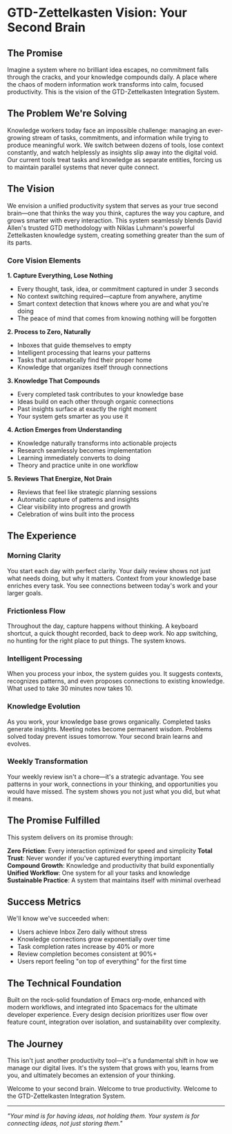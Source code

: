 # GTD-Zettelkasten Vision: Your Second Brain

## The Promise

Imagine a system where no brilliant idea escapes, no commitment falls through the cracks, and your knowledge compounds daily. A place where the chaos of modern information work transforms into calm, focused productivity. This is the vision of the GTD-Zettelkasten Integration System.

## The Problem We're Solving

Knowledge workers today face an impossible challenge: managing an ever-growing stream of tasks, commitments, and information while trying to produce meaningful work. We switch between dozens of tools, lose context constantly, and watch helplessly as insights slip away into the digital void. Our current tools treat tasks and knowledge as separate entities, forcing us to maintain parallel systems that never quite connect.

## The Vision

We envision a unified productivity system that serves as your true second brain—one that thinks the way you think, captures the way you capture, and grows smarter with every interaction. This system seamlessly blends David Allen's trusted GTD methodology with Niklas Luhmann's powerful Zettelkasten knowledge system, creating something greater than the sum of its parts.

### Core Vision Elements

**1. Capture Everything, Lose Nothing**
- Every thought, task, idea, or commitment captured in under 3 seconds
- No context switching required—capture from anywhere, anytime
- Smart context detection that knows where you are and what you're doing
- The peace of mind that comes from knowing nothing will be forgotten

**2. Process to Zero, Naturally**
- Inboxes that guide themselves to empty
- Intelligent processing that learns your patterns
- Tasks that automatically find their proper home
- Knowledge that organizes itself through connections

**3. Knowledge That Compounds**
- Every completed task contributes to your knowledge base
- Ideas build on each other through organic connections
- Past insights surface at exactly the right moment
- Your system gets smarter as you use it

**4. Action Emerges from Understanding**
- Knowledge naturally transforms into actionable projects
- Research seamlessly becomes implementation
- Learning immediately converts to doing
- Theory and practice unite in one workflow

**5. Reviews That Energize, Not Drain**
- Reviews that feel like strategic planning sessions
- Automatic capture of patterns and insights
- Clear visibility into progress and growth
- Celebration of wins built into the process

## The Experience

### Morning Clarity
You start each day with perfect clarity. Your daily review shows not just what needs doing, but why it matters. Context from your knowledge base enriches every task. You see connections between today's work and your larger goals.

### Frictionless Flow
Throughout the day, capture happens without thinking. A keyboard shortcut, a quick thought recorded, back to deep work. No app switching, no hunting for the right place to put things. The system knows.

### Intelligent Processing
When you process your inbox, the system guides you. It suggests contexts, recognizes patterns, and even proposes connections to existing knowledge. What used to take 30 minutes now takes 10.

### Knowledge Evolution
As you work, your knowledge base grows organically. Completed tasks generate insights. Meeting notes become permanent wisdom. Problems solved today prevent issues tomorrow. Your second brain learns and evolves.

### Weekly Transformation
Your weekly review isn't a chore—it's a strategic advantage. You see patterns in your work, connections in your thinking, and opportunities you would have missed. The system shows you not just what you did, but what it means.

## The Promise Fulfilled

This system delivers on its promise through:

**Zero Friction**: Every interaction optimized for speed and simplicity
**Total Trust**: Never wonder if you've captured everything important  
**Compound Growth**: Knowledge and productivity that build exponentially
**Unified Workflow**: One system for all your tasks and knowledge
**Sustainable Practice**: A system that maintains itself with minimal overhead

## Success Metrics

We'll know we've succeeded when:
- Users achieve Inbox Zero daily without stress
- Knowledge connections grow exponentially over time
- Task completion rates increase by 40% or more
- Review completion becomes consistent at 90%+
- Users report feeling "on top of everything" for the first time

## The Technical Foundation

Built on the rock-solid foundation of Emacs org-mode, enhanced with modern workflows, and integrated into Spacemacs for the ultimate developer experience. Every design decision prioritizes user flow over feature count, integration over isolation, and sustainability over complexity.

## The Journey

This isn't just another productivity tool—it's a fundamental shift in how we manage our digital lives. It's the system that grows with you, learns from you, and ultimately becomes an extension of your thinking.

Welcome to your second brain. Welcome to true productivity. Welcome to the GTD-Zettelkasten Integration System.

---

*"Your mind is for having ideas, not holding them. Your system is for connecting ideas, not just storing them."*